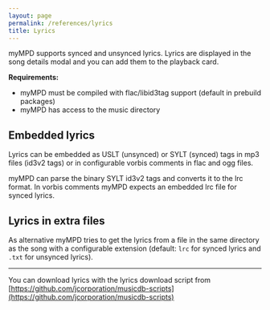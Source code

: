 ```yaml
---
layout: page
permalink: /references/lyrics
title: Lyrics
---
```


myMPD supports synced and unsynced lyrics. Lyrics are displayed in the song details modal and you can add them to the playback card.

**Requirements:**

- myMPD must be compiled with flac/libid3tag support (default in prebuild packages)
- myMPD has access to the music directory

## Embedded lyrics

Lyrics can be embedded as USLT (unsynced) or SYLT (synced) tags in mp3 files (id3v2 tags) or in configurable vorbis comments in flac and ogg files. 

myMPD can parse the binary SYLT id3v2 tags and converts it to the lrc format. In vorbis comments myMPD expects an embedded lrc file for synced lyrics.

## Lyrics in extra files

As alternative myMPD tries to get the lyrics from a file in the same directory as the song with a configurable extension (default: `lrc` for synced lyrics and `.txt` for unsynced lyrics).

***

You can download lyrics with the lyrics download script from [https://github.com/jcorporation/musicdb-scripts](https://github.com/jcorporation/musicdb-scripts)
